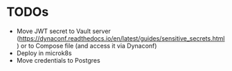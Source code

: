 TODOs
=====

* Move JWT secret to Vault server (https://dynaconf.readthedocs.io/en/latest/guides/sensitive_secrets.html) or to
  Compose file (and access it via Dynaconf)
* Deploy in microk8s
* Move credentials to Postgres
